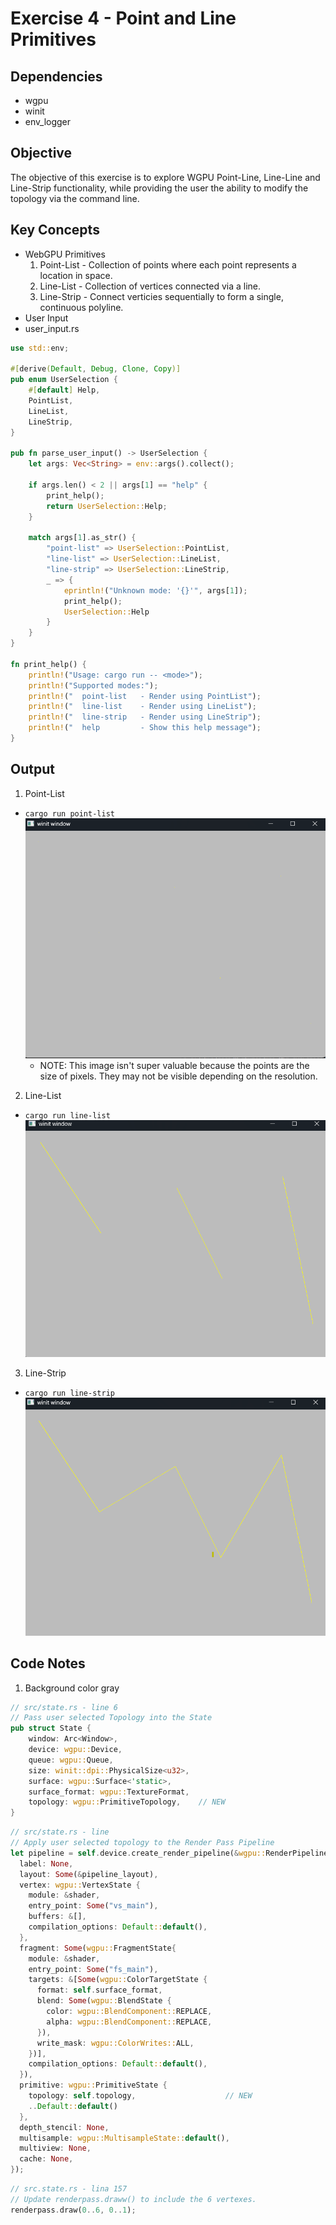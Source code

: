 # Exercise 4 - Point and Line Primitives
## Dependencies
- wgpu
- winit
- env_logger
## Objective
The objective of this exercise is to explore WGPU Point-Line, Line-Line and Line-Strip functionality, while providing the user the ability to modify the topology via the command line.
## Key Concepts
- WebGPU Primitives
  1. Point-List - Collection of points where each point represents a location in space.
  2. Line-List - Collection of vertices connected via a line.
  3. Line-Strip - Connect verticies sequentially to form a single, continuous polyline.
- User Input
- user_input.rs
```rust
use std::env;

#[derive(Default, Debug, Clone, Copy)]
pub enum UserSelection {
    #[default] Help,
    PointList,
    LineList,
    LineStrip,
}

pub fn parse_user_input() -> UserSelection {
    let args: Vec<String> = env::args().collect();

    if args.len() < 2 || args[1] == "help" {
        print_help();
        return UserSelection::Help;
    }

    match args[1].as_str() {
        "point-list" => UserSelection::PointList,
        "line-list" => UserSelection::LineList,
        "line-strip" => UserSelection::LineStrip,
        _ => {
            eprintln!("Unknown mode: '{}'", args[1]);
            print_help();
            UserSelection::Help
        }
    }
}

fn print_help() {
    println!("Usage: cargo run -- <mode>");
    println!("Supported modes:");
    println!("  point-list   - Render using PointList");
    println!("  line-list    - Render using LineList");
    println!("  line-strip   - Render using LineStrip");
    println!("  help         - Show this help message");
}
```
## Output
1. Point-List
- ```cargo run point-list```
![alt text](.assets/point-list-output.png "Point List Output")
  * NOTE: This image isn't super valuable because the points are the size of pixels. They may not be visible depending on the resolution.
2. Line-List
- ```cargo run line-list```
![alt text](.assets/line-list-output.png "Line List Output")
3. Line-Strip
- ```cargo run line-strip```
![alt test](.assets/line-strip-output.png "Line Strip Output")
## Code Notes
1. Background color gray
```rust
// src/state.rs - line 6
// Pass user selected Topology into the State
pub struct State {
    window: Arc<Window>,
    device: wgpu::Device,
    queue: wgpu::Queue,
    size: winit::dpi::PhysicalSize<u32>,
    surface: wgpu::Surface<'static>,
    surface_format: wgpu::TextureFormat,
    topology: wgpu::PrimitiveTopology,    // NEW
}
```

```rust
// src/state.rs - line
// Apply user selected topology to the Render Pass Pipeline
let pipeline = self.device.create_render_pipeline(&wgpu::RenderPipelineDescriptor {
  label: None,
  layout: Some(&pipeline_layout),
  vertex: wgpu::VertexState {
    module: &shader,
    entry_point: Some("vs_main"),
    buffers: &[],
    compilation_options: Default::default(),
  },
  fragment: Some(wgpu::FragmentState{ 
    module: &shader,
    entry_point: Some("fs_main"),
    targets: &[Some(wgpu::ColorTargetState {
      format: self.surface_format,
      blend: Some(wgpu::BlendState {
        color: wgpu::BlendComponent::REPLACE,
        alpha: wgpu::BlendComponent::REPLACE,
      }),
      write_mask: wgpu::ColorWrites::ALL,
    })],
    compilation_options: Default::default(),
  }),
  primitive: wgpu::PrimitiveState {
    topology: self.topology,                    // NEW
    ..Default::default()
  },
  depth_stencil: None,
  multisample: wgpu::MultisampleState::default(),
  multiview: None,
  cache: None,
});
```

```rust
// src.state.rs - lina 157
// Update renderpass.draww() to include the 6 vertexes.
renderpass.draw(0..6, 0..1);
```